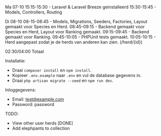 Ma 07-10
15:15-15:30 - Laravel & Laravel Breeze geinstalleerd
15:30-15:45 - Models, Controllers, Routing

Di 08-10
08-15-08:45 - Models, Migrations, Seeders, Factories, Layout gemaakt voor Species en Herd.
08:45-09:15 - Backend gemaakt voor Species en Herd, Layout voor Ranking gemaakt.
09:15-09:45 - Backend gemaakt voor Ranking. 
09:45-10:05 - PHPUnit tests gemaakt.
10:05-10:15 - Herd aangepast zodat je de herds van anderen kan zien. (/herd/{id}) 

02:30/04:00 Totaal


Installatie:
- Draai `composer install` en `npm install`.
- Kopieer `.env.example` naar `.env` en vul de database gegevens in.
- Draai `php artisan migrate --seed` en `npm run dev`.

Inloggegevens:
- Email: test@example.com
- Password: password

TODO:
- View other user herds [DONE]
- Add elephpants to collection
